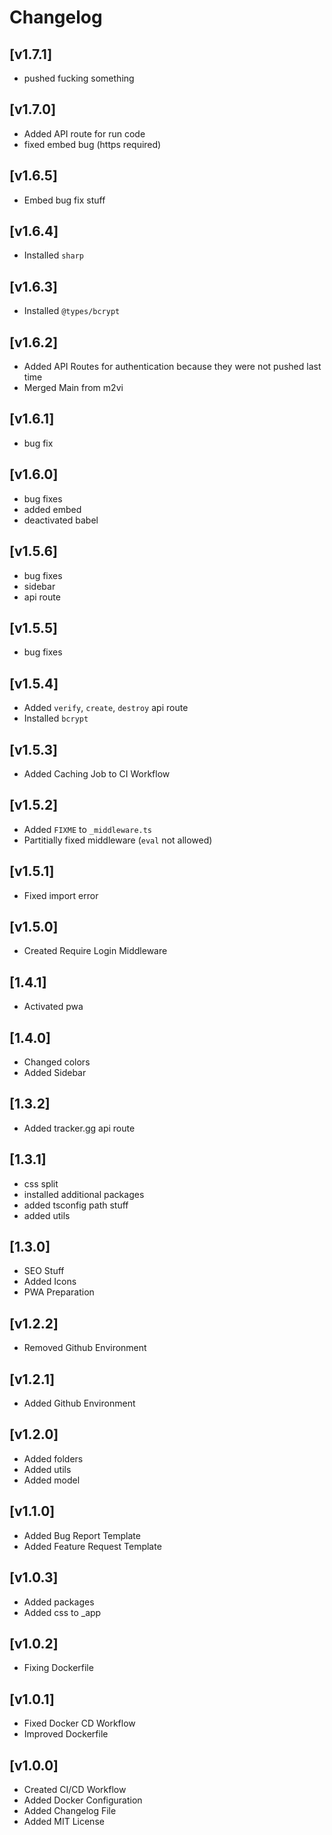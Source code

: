 # Changelog

## **[v1.7.1]**

- pushed fucking something

## **[v1.7.0]**

- Added API route for run code
- fixed embed bug (https required)

## **[v1.6.5]**

- Embed bug fix stuff

## **[v1.6.4]**

- Installed `sharp`

## **[v1.6.3]**

- Installed `@types/bcrypt`

## **[v1.6.2]**

- Added API Routes for authentication because they were not pushed last time
- Merged Main from m2vi

## **[v1.6.1]**

- bug fix

## **[v1.6.0]**

- bug fixes
- added embed
- deactivated babel

## **[v1.5.6]**

- bug fixes
- sidebar
- api route

## **[v1.5.5]**

- bug fixes

## **[v1.5.4]**

- Added `verify`, `create`, `destroy` api route
- Installed `bcrypt`

## **[v1.5.3]**

- Added Caching Job to CI Workflow

## **[v1.5.2]**

- Added `FIXME` to `_middleware.ts`
- Partitially fixed middleware (`eval` not allowed)

## **[v1.5.1]**

- Fixed import error

## **[v1.5.0]**

- Created Require Login Middleware

## **[1.4.1]**

- Activated pwa

## **[1.4.0]**

- Changed colors
- Added Sidebar

## **[1.3.2]**

- Added tracker.gg api route

## **[1.3.1]**

- css split
- installed additional packages
- added tsconfig path stuff
- added utils

## **[1.3.0]**

- SEO Stuff
- Added Icons
- PWA Preparation

## **[v1.2.2]**

- Removed Github Environment

## **[v1.2.1]**

- Added Github Environment

## **[v1.2.0]**

- Added folders
- Added utils
- Added model

## **[v1.1.0]**

- Added Bug Report Template
- Added Feature Request Template

## **[v1.0.3]**

- Added packages
- Added css to \_app

## **[v1.0.2]**

- Fixing Dockerfile

## **[v1.0.1]**

- Fixed Docker CD Workflow
- Improved Dockerfile

## **[v1.0.0]**

- Created CI/CD Workflow
- Added Docker Configuration
- Added Changelog File
- Added MIT License
